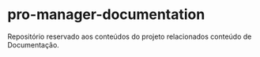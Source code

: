 # pro-manager-documentation
Repositório reservado aos conteúdos do projeto relacionados conteúdo de Documentação.
